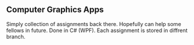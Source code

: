 <h2>Computer Graphics Apps</h2>
<p>Simply collection of assignments back there. Hopefully can help some fellows in future. Done in C# (WPF). Each assignment is stored in diffrent branch.</p>
